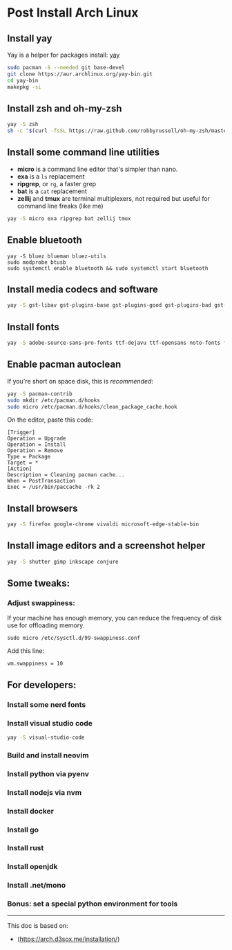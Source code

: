 # Post Install Arch Linux

## Install yay
Yay is a helper for packages install: [yay](https://github.com/Jguer/yay)

```bash
sudo pacman -S --needed git base-devel
git clone https://aur.archlinux.org/yay-bin.git
cd yay-bin
makepkg -si
```

## Install zsh and oh-my-zsh
```bash
yay -S zsh
sh -c "$(curl -fsSL https://raw.github.com/robbyrussell/oh-my-zsh/master/tools/install.sh)"
```

## Install some command line utilities

- **micro** is a command line editor that's simpler than nano.
- **exa** is a `ls` replacement
- **ripgrep**, or `rg`, a faster grep
- **bat** is a `cat` replacement
- **zellij** and **tmux** are terminal multiplexers, not required but useful for command line freaks (like me)

```sh
yay -S micro exa ripgrep bat zellij tmux
```

## Enable bluetooth

```
yay -S bluez blueman bluez-utils
sudo modprobe btusb
sudo systemctl enable bluetooth && sudo systemctl start bluetooth
```

## Install media codecs and software

```bash
yay -S gst-libav gst-plugins-base gst-plugins-good gst-plugins-bad gst-plugins-ugly gstreamer-vaapi x265 x264 lame vlc
```

## Install fonts

```bash
yay -S adobe-source-sans-pro-fonts ttf-dejavu ttf-opensans noto-fonts freetype2 terminus-font ttf-bitstream-vera ttf-dejavu ttf-droid ttf-fira-mono ttf-fira-sans ttf-freefont ttf-inconsolata ttf-liberation libertinus-font ttf-ms-win11-auto
```

## Enable pacman autoclean 

If you're short on space disk, this is *recommended*:

```bash
yay -S pacman-contrib
sudo mkdir /etc/pacman.d/hooks
sudo micro /etc/pacman.d/hooks/clean_package_cache.hook
```

On the editor, paste this code:

```
[Trigger]
Operation = Upgrade
Operation = Install
Operation = Remove
Type = Package
Target = *
[Action]
Description = Cleaning pacman cache...
When = PostTransaction
Exec = /usr/bin/paccache -rk 2
```

## Install browsers

```bash
yay -S firefox google-chrome vivaldi microsoft-edge-stable-bin
```

## Install image editors and a screenshot helper

```bash
yay -S shutter gimp inkscape conjure
```

## Some tweaks:

### Adjust swappiness:

If your machine has enough memory, you can reduce the frequency of disk use for offloading memory.

```
sudo micro /etc/sysctl.d/99-swappiness.conf
```

Add this line:

```
vm.swappiness = 10
```

## For developers:

### Install some nerd fonts

### Install visual studio code

```bash
yay -S visual-studio-code
```

### Build and install neovim

### Install python via pyenv

### Install nodejs via nvm

### Install docker

### Install go

### Install rust

### Install openjdk

### Install .net/mono

### Bonus: set a special python environment for tools

---

This doc is based on:

- (https://arch.d3sox.me/installation/)
<!--stackedit_data:
eyJoaXN0b3J5IjpbLTE3MDQyOTk1MzgsMTczNTg5NzA2LDMwMD
YwODg0MiwtMTAzODAwMTAwOV19
-->